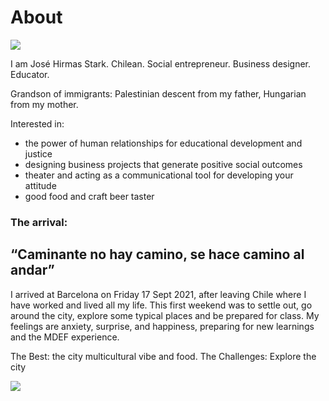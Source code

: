 # About

![](../images/perezoso.jpg)

I am José Hirmas Stark. Chilean. Social entrepreneur. Business designer. Educator.

Grandson of immigrants: Palestinian descent from my father, Hungarian from my mother. 

Interested in: 
- the power of human relationships for educational development and justice
- designing business projects that generate positive social outcomes
- theater and acting as a communicational tool for developing your attitude
- good food and craft beer taster


### The arrival: 
## “Caminante no hay camino, se hace camino al andar”

I arrived at Barcelona on Friday 17 Sept 2021, after leaving Chile where I have worked and lived all my life. This first weekend was to settle out, go around the city, explore some typical places and be prepared for class. My feelings are anxiety, surprise, and happiness, preparing for new learnings and the MDEF experience.

The Best: the city multicultural vibe and food.
The Challenges: Explore the city 

![](mdef-template/docs/images/imageintro.jpg)
